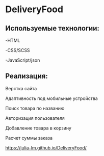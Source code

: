 # DeliveryFood
## Используемые технологии:

-HTML

-CSS/SCSS

-JavaScript/json

## Реализация:

Верстка сайта

Адаптивность под мобильные устройства

Поиск товара по названию

Авторизация пользователя

Добавление товара в корзину

Расчет суммы заказа


https://julia-lm.github.io/DeliveryFood/
